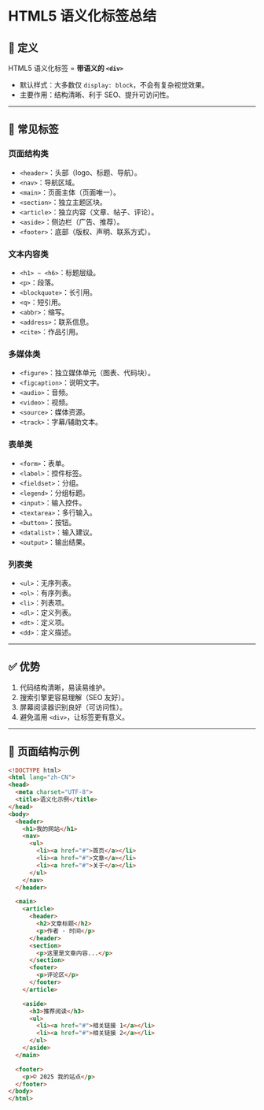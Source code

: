 # HTML5 语义化标签总结

## 📌 定义
HTML5 语义化标签 = **带语义的 `<div>`**  
- 默认样式：大多数仅 `display: block`，不会有复杂视觉效果。  
- 主要作用：结构清晰、利于 SEO、提升可访问性。  

---

## 🔖 常见标签

### 页面结构类
- `<header>`：头部（logo、标题、导航）。  
- `<nav>`：导航区域。  
- `<main>`：页面主体（页面唯一）。  
- `<section>`：独立主题区块。  
- `<article>`：独立内容（文章、帖子、评论）。  
- `<aside>`：侧边栏（广告、推荐）。  
- `<footer>`：底部（版权、声明、联系方式）。 

### 文本内容类
- `<h1> ~ <h6>`：标题层级。  
- `<p>`：段落。  
- `<blockquote>`：长引用。  
- `<q>`：短引用。  
- `<abbr>`：缩写。  
- `<address>`：联系信息。  
- `<cite>`：作品引用。  

### 多媒体类
- `<figure>`：独立媒体单元（图表、代码块）。  
- `<figcaption>`：说明文字。  
- `<audio>`：音频。  
- `<video>`：视频。  
- `<source>`：媒体资源。  
- `<track>`：字幕/辅助文本。  

### 表单类
- `<form>`：表单。  
- `<label>`：控件标签。  
- `<fieldset>`：分组。  
- `<legend>`：分组标题。  
- `<input>`：输入控件。  
- `<textarea>`：多行输入。  
- `<button>`：按钮。  
- `<datalist>`：输入建议。  
- `<output>`：输出结果。  

### 列表类
- `<ul>`：无序列表。  
- `<ol>`：有序列表。  
- `<li>`：列表项。  
- `<dl>`：定义列表。  
- `<dt>`：定义项。  
- `<dd>`：定义描述。  

---

## ✅ 优势
1. 代码结构清晰，易读易维护。  
2. 搜索引擎更容易理解（SEO 友好）。  
3. 屏幕阅读器识别良好（可访问性）。  
4. 避免滥用 `<div>`，让标签更有意义。  

---

## 📖 页面结构示例

```html
<!DOCTYPE html>
<html lang="zh-CN">
<head>
  <meta charset="UTF-8">
  <title>语义化示例</title>
</head>
<body>
  <header>
    <h1>我的网站</h1>
    <nav>
      <ul>
        <li><a href="#">首页</a></li>
        <li><a href="#">文章</a></li>
        <li><a href="#">关于</a></li>
      </ul>
    </nav>
  </header>

  <main>
    <article>
      <header>
        <h2>文章标题</h2>
        <p>作者 · 时间</p>
      </header>
      <section>
        <p>这里是文章内容...</p>
      </section>
      <footer>
        <p>评论区</p>
      </footer>
    </article>

    <aside>
      <h3>推荐阅读</h3>
      <ul>
        <li><a href="#">相关链接 1</a></li>
        <li><a href="#">相关链接 2</a></li>
      </ul>
    </aside>
  </main>

  <footer>
    <p>© 2025 我的站点</p>
  </footer>
</body>
</html>
